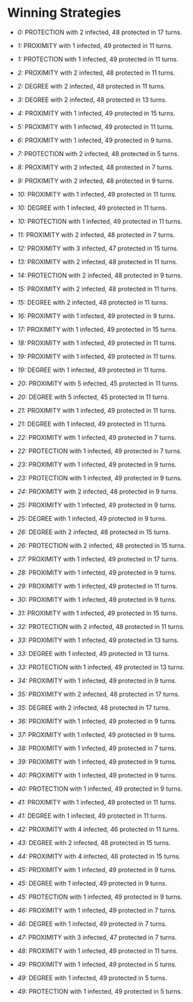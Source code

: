 # Winning Strategies

* _0:_ PROTECTION with 2 infected, 48 protected in 17 turns.


* _1:_ PROXIMITY with 1 infected, 49 protected in 11 turns.


* _1:_ PROTECTION with 1 infected, 49 protected in 11 turns.


* _2:_ PROXIMITY with 2 infected, 48 protected in 11 turns.


* _2:_ DEGREE with 2 infected, 48 protected in 11 turns.


* _3:_ DEGREE with 2 infected, 48 protected in 13 turns.


* _4:_ PROXIMITY with 1 infected, 49 protected in 15 turns.


* _5:_ PROXIMITY with 1 infected, 49 protected in 11 turns.


* _6:_ PROXIMITY with 1 infected, 49 protected in 9 turns.


* _7:_ PROTECTION with 2 infected, 48 protected in 5 turns.


* _8:_ PROXIMITY with 2 infected, 48 protected in 7 turns.


* _9:_ PROXIMITY with 2 infected, 48 protected in 9 turns.


* _10:_ PROXIMITY with 1 infected, 49 protected in 11 turns.


* _10:_ DEGREE with 1 infected, 49 protected in 11 turns.


* _10:_ PROTECTION with 1 infected, 49 protected in 11 turns.


* _11:_ PROXIMITY with 2 infected, 48 protected in 7 turns.


* _12:_ PROXIMITY with 3 infected, 47 protected in 15 turns.


* _13:_ PROXIMITY with 2 infected, 48 protected in 11 turns.


* _14:_ PROTECTION with 2 infected, 48 protected in 9 turns.


* _15:_ PROXIMITY with 2 infected, 48 protected in 11 turns.


* _15:_ DEGREE with 2 infected, 48 protected in 11 turns.


* _16:_ PROXIMITY with 1 infected, 49 protected in 9 turns.


* _17:_ PROXIMITY with 1 infected, 49 protected in 15 turns.


* _18:_ PROXIMITY with 1 infected, 49 protected in 11 turns.


* _19:_ PROXIMITY with 1 infected, 49 protected in 11 turns.


* _19:_ DEGREE with 1 infected, 49 protected in 11 turns.


* _20:_ PROXIMITY with 5 infected, 45 protected in 11 turns.


* _20:_ DEGREE with 5 infected, 45 protected in 11 turns.


* _21:_ PROXIMITY with 1 infected, 49 protected in 11 turns.


* _21:_ DEGREE with 1 infected, 49 protected in 11 turns.


* _22:_ PROXIMITY with 1 infected, 49 protected in 7 turns.


* _22:_ PROTECTION with 1 infected, 49 protected in 7 turns.


* _23:_ PROXIMITY with 1 infected, 49 protected in 9 turns.


* _23:_ PROTECTION with 1 infected, 49 protected in 9 turns.


* _24:_ PROXIMITY with 2 infected, 48 protected in 9 turns.


* _25:_ PROXIMITY with 1 infected, 49 protected in 9 turns.


* _25:_ DEGREE with 1 infected, 49 protected in 9 turns.


* _26:_ DEGREE with 2 infected, 48 protected in 15 turns.


* _26:_ PROTECTION with 2 infected, 48 protected in 15 turns.


* _27:_ PROXIMITY with 1 infected, 49 protected in 17 turns.


* _28:_ PROXIMITY with 1 infected, 49 protected in 9 turns.


* _29:_ PROXIMITY with 1 infected, 49 protected in 11 turns.


* _30:_ PROXIMITY with 1 infected, 49 protected in 9 turns.


* _31:_ PROXIMITY with 1 infected, 49 protected in 15 turns.


* _32:_ PROTECTION with 2 infected, 48 protected in 11 turns.


* _33:_ PROXIMITY with 1 infected, 49 protected in 13 turns.


* _33:_ DEGREE with 1 infected, 49 protected in 13 turns.


* _33:_ PROTECTION with 1 infected, 49 protected in 13 turns.


* _34:_ PROXIMITY with 1 infected, 49 protected in 9 turns.


* _35:_ PROXIMITY with 2 infected, 48 protected in 17 turns.


* _35:_ DEGREE with 2 infected, 48 protected in 17 turns.


* _36:_ PROXIMITY with 1 infected, 49 protected in 9 turns.


* _37:_ PROXIMITY with 1 infected, 49 protected in 9 turns.


* _38:_ PROXIMITY with 1 infected, 49 protected in 7 turns.


* _39:_ PROXIMITY with 1 infected, 49 protected in 9 turns.


* _40:_ PROXIMITY with 1 infected, 49 protected in 9 turns.


* _40:_ PROTECTION with 1 infected, 49 protected in 9 turns.


* _41:_ PROXIMITY with 1 infected, 49 protected in 11 turns.


* _41:_ DEGREE with 1 infected, 49 protected in 11 turns.


* _42:_ PROXIMITY with 4 infected, 46 protected in 11 turns.


* _43:_ DEGREE with 2 infected, 48 protected in 15 turns.


* _44:_ PROXIMITY with 4 infected, 46 protected in 15 turns.


* _45:_ PROXIMITY with 1 infected, 49 protected in 9 turns.


* _45:_ DEGREE with 1 infected, 49 protected in 9 turns.


* _45:_ PROTECTION with 1 infected, 49 protected in 9 turns.


* _46:_ PROXIMITY with 1 infected, 49 protected in 7 turns.


* _46:_ DEGREE with 1 infected, 49 protected in 7 turns.


* _47:_ PROXIMITY with 3 infected, 47 protected in 7 turns.


* _48:_ PROXIMITY with 1 infected, 49 protected in 11 turns.


* _49:_ PROXIMITY with 1 infected, 49 protected in 5 turns.


* _49:_ DEGREE with 1 infected, 49 protected in 5 turns.


* _49:_ PROTECTION with 1 infected, 49 protected in 5 turns.


